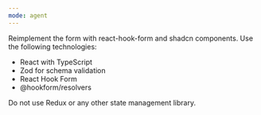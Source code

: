 ```yaml
---
mode: agent
---
```


Reimplement the form with react-hook-form and shadcn components. Use the following technologies:

- React with TypeScript
- Zod for schema validation
- React Hook Form
- @hookform/resolvers

Do not use Redux or any other state management library.
